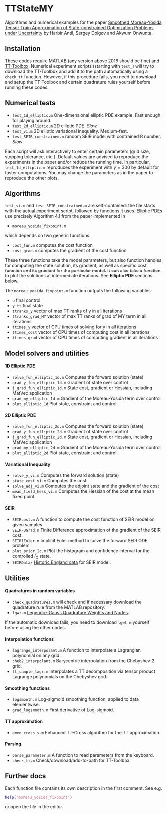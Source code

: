 # TTStateMY

Algorithms and numerical examples for the paper
[Smoothed Moreau-Yosida Tensor Train Approximation of State-constrained Optimization Problems under Uncertainty](https://arxiv.org/abs/2301.08684) by Harbir Antil, Sergey Dolgov and Akwum Onwunta.

## Installation

These codes require MATLAB (any version above 2016 should be fine) and [TT-Toolbox](https://github.com/oseledets/TT-Toolbox).
Numerical experiment scripts (starting with `test_`) will try to download the TT-Toolbox and add it to the path automatically using a `check_tt` function. However, if this procedure fails, you need to download and setup the TT-Toolbox and certain quadrature rules yourself before running these codes.

## Numerical tests

- `test_1d_elliptic.m` One-dimensional elliptic PDE example. Fast enough for playing around.
- `test_2d_elliptic.m` 2D elliptic PDE.  _Slow._
- `test_vi.m` 2D elliptic variational inequality. Medium-fast.
- `test_SEIR_constrained.m` random SEIR model with contrained R number. _Slow_.

Each script will ask interactively to enter certain parameters (grid size, stopping tolerance, etc.). Default values are advised to reproduce the experiments in the paper and/or reduce the running time. In particular, `test_1d_elliptic.m` reproduces the experiment with $\gamma=300$ by default for faster computations. You may change the parameters as in the paper to reproduce the other plots.

## Algorithms

`test_vi.m` and `test_SEIR_constrained.m` are self-contained: the file starts with the actual experiment script, followed by functions it uses. Elliptic PDEs use precisely Algorithm 4.1 from the paper implemented in

- `moreau_yosida_fixpoint.m`

which depends on two generic functions:

- `cost_fun.m` computes the cost function
- `cost_grad.m` computes the gradient of the cost function

These three functions take the model parameters, but also function handles for computing the state solution, its gradient, as well as specific cost function and its gradient for the particular model. It can also take a function to plot the solutions at intermediate iterations. See **Elliptic PDE** sections below.

The `moreau_yosida_fixpoint.m` function outputs the following variables:

- `u` final control
- `y_tt` final state
- `ttranks_y` vector of max TT ranks of y in all iterations
- `ttranks_grad_MY` vector of max TT ranks of grad of MY term in all iterations
- `ttimes_y` vector of CPU times of solving for y in all iterations
- `ttimes_cost` vector of CPU times of computing cost in all iterations
- `ttimes_grad` vector of CPU times of computing gradient in all iterations

## Model solvers and utilities

#### 1D Elliptic PDE

- `solve_fun_elliptic_1d.m` Computes the forward solution (state)
- `grad_y_fun_elliptic_1d.m` Gradient of state over control
- `j_grad_fun_elliptic_1d.m` State cost, gradient or Hessian, including MatVec application
- `grad_my_elliptic_1d.m` Gradient of the Moreau-Yosida term over control
- `plot_elliptic_1d` Plot state, constraint and control.

#### 2D Elliptic PDE

- `solve_fun_elliptic_2d.m` Computes the forward solution (state)
- `grad_y_fun_elliptic_2d.m` Gradient of state over control
- `j_grad_fun_elliptic_2d.m` State cost, gradient or Hessian, including MatVec application
- `grad_my_elliptic_2d.m` Gradient of the Moreau-Yosida term over control
- `plot_elliptic_2d` Plot state, constraint and control.

#### Variational Inequality

- `solve_y_vi.m` Computes the forward solution (state)
- `state_cost_vi.m` Computes the cost
- `solve_adj_vi.m` Computes the adjoint state and the gradient of the cost
- `mean_field_hess_vi.m` Computes the Hessian of the cost at the mean fixed point

#### SEIR

- `SEIRcost.m` A function to compute the cost function of SEIR model on given samples
- `SEIRFDGrad.m` Finite Difference approximation of the gradient of the SEIR cost.
- `SEIRIEuler.m` Implicit Euler method to solve the forward SEIR ODE problem.
- `plot_prior_Ic.m` Plot the histogram and confidence interval for the controlled $I_C$ state.
- `SEIRData/` [Historic England data](https://doi.org/10.1371/journal.pcbi.1009236) for SEIR model.

## Utilities

#### Quadratures in random variables

- `check_quadratures.m` will check and if necessary download the quadrature rule from the MATLAB repository:
- `lgwt.m`  [Legendre-Gauss Quadrature Weights and Nodes](https://uk.mathworks.com/matlabcentral/fileexchange/4540-legendre-gauss-quadrature-weights-and-nodes).

If the automatic download fails, you need to download `lgwt.m` yourself before using the other codes.

#### Interpolation functions

- `lagrange_interpolant.m` A function to interpolate a Lagrangian polynomial on any grid.
- `cheb2_interpolant.m`  Barycentric interpolation from the Chebyshev-2 grid.
- `tt_sample_lagr.m`  Interpolates a TT decomposition via tensor product Lagrange polynomials on the Chebyshev grid.

#### Smoothing functions

- `logsmooth.m`  Log-sigmoid smoothing function, applied to data elementwise.
- `grad_logsmooth.m` First derivative of Log-sigmoid.

#### TT approximation

- `amen_cross_s.m`   Enhanced TT-Cross algorithm for the TT approximation.

#### Parsing

- `parse_parameter.m` A function to read parameters from the keyboard.
- `check_tt.m` Check/download/add-to-path for TT-Toolbox.

## Further docs

Each function file contains its own description in the first comment. See e.g.

```matlab
help('moreau_yosida_fixpoint')
```

or open the file in the editor.
